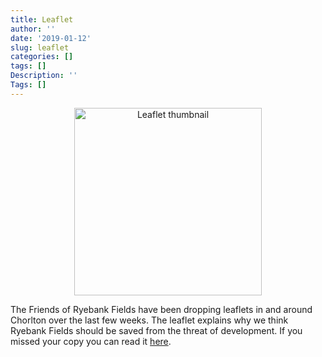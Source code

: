 ```yaml
---
title: Leaflet
author: ''
date: '2019-01-12'
slug: leaflet
categories: []
tags: []
Description: ''
Tags: []
---
```


<div align="center"><p><img src="/post/2019-01-12-leaflet_files/leaflet_thumbnail.png" alt="Leaflet thumbnail" width="300px"></p></div>

The Friends of Ryebank Fields have been dropping leaflets in and around Chorlton over the last few weeks. The leaflet explains why we think Ryebank Fields should be saved from the threat of development. If you missed your copy you can read it [here](/post/2019-01-12-leaflet_files/SRBF_leaflet_singlePages.pdf).

